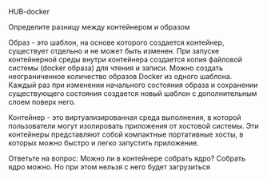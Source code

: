
HUB-docker

Определите разницу между контейнером и образом

Образ - это шаблон, на основе которого создается контейнер, существует отдельно и не может быть изменен.
При запуске контейнерной среды внутри контейнера создается копия файловой системы (docker образа) для чтения и записи.
Можно создать неограниченное количество образов Docker из одного шаблона.
Каждый раз при изменении начального состояния образа и сохранении существующего состояния создается новый шаблон с дополнительным слоем поверх него.

Контейнер - это виртуализированная среда выполнения, в которой пользователи могут изолировать приложения от хостовой системы.
Эти контейнеры представляют собой компактные портативные хосты, в которых можно быстро и легко запустить приложение.

Ответьте на вопрос: Можно ли в контейнере собрать ядро?
Собрать ядро можно. Но при этом нельзя с него будет загрузиться
